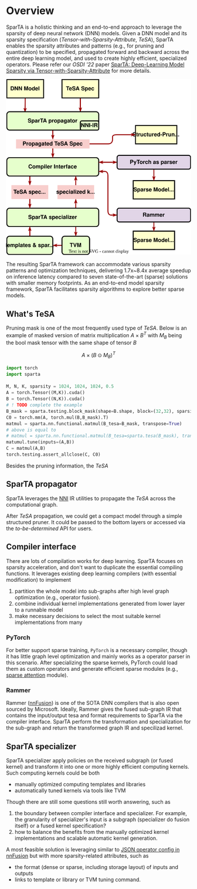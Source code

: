 # Overview 

SparTA is a holistic thinking and an end-to-end approach to leverage the sparsity of deep neural network (DNN) models. Given a DNN model and its sparsity specification (*Tensor-with-Sparsity-Attribute*, *TeSA*), SparTA enables the sparsity attributes and patterns (e.g., for pruning and quantization) to be specified, propagated forward and backward across the entire deep learning model, and used to create highly efficient, specialized operators. Please refer our *OSDI '22* paper [SparTA: Deep-Learning Model Sparsity via Tensor-with-Sparsity-Attribute](https://www.usenix.org/conference/osdi22/presentation/zheng-ningxin) for more details.

![arch](medias/arch.svg)

The resulting SparTA framework can accommodate various sparsity patterns and optimization techniques, delivering 1.7x~8.4x average speedup on inference latency compared to seven state-of-the-art (sparse) solutions with smaller memory footprints. As an end-to-end model sparsity framework, SparTA facilitates sparsity algorithms to explore better sparse models.

## What's TeSA
Pruning mask is one of the most frequently used type of *TeSA*. Below is an example of masked version of matrix multiplication $A\times B^T$ with $M_B$ being the bool mask tensor with the same shape of tensor $B$

$$A \times (B \odot M_B)^T$$

```python
import torch
import sparta 
 
M, N, K, sparsity = 1024, 1024, 1024, 0.5
A = torch.Tensor((M,K)).cuda()
B = torch.Tensor((N,K)).cuda()
# ! TODO complete the example
B_mask = sparta.testing.block_mask(shape=B.shape, block=(32,32), sparsity=sparsity)
C0 = torch.mm(A, torch.mul(B,B_mask).T)
matmul = sparta.nn.functional.matmul(B_tesa=B_mask, transpose=True)
# above is equal to 
# matmul = sparta.nn.functional.matmul(B_tesa=sparta.tesa(B_mask), transpose=True)
matumul.tune(inputs=(A,B))
C = matmul(A,B)
torch.testing.assert_allclose(C, C0)
```

Besides the pruning information, the *TeSA*

## SparTA propagator
SparTA leverages the [NNI](github.com/microsoft/nni) IR utilities to propagate the *TeSA* across the computational graph. 

After *TeSA* propagation, we could get a compact model through a simple structured pruner. It could be passed to the bottom layers or accessed via the *to-be-determined* API for users.

## Compiler interface
There are lots of compilation works for deep learning. SparTA focuses on sparsity acceleration, and don't want to duplicate the essential compiling functions. It leverages existing deep learning compilers (with essential modification) to implement

1. partition the whole model into sub-graphs after high level graph optimization (e.g., operator fusion).
2. combine individual kernel implementations generated from lower layer to a runnable model 
3. make necessary decisions to select the most suitable kernel implementations from many

### PyTorch
For better support sparse training, `PyTorch` is a necessary compiler, though it has little graph level optimization and mainly works as a operator parser in this scenario. After specializing the sparse kernels, PyTorch could load them as custom operators and generate efficient sparse modules (e.g., [sparse attention]() module).

### Rammer
Rammer ([nnFusion](github.com/microsoft/nn-fusion)) is one of the SOTA DNN compilers that is also open sourced by Microsoft. Ideally, Rammer gives the fused sub-graph IR that contains the input/output tesa and format requirements to SparTA via the compiler interface. SparTA perform the transformation and specialization for the sub-graph and return the transformed graph IR and specilizad kernel.

## SparTA specializer
SparTA specializer apply policies on the received subgraph (or fused kernel) and transform it into one or more highly efficient computing kernels. Such computing kernels could be both
- manually optimized computing templates and libraries
- automatically tuned kernels via tools like TVM 

Though there are still some questions still worth answering, such as

1. the boundary between compiler interface and specializer. For example, the granularity of specializer's input is a subgraph (specializer do fusion itself) or a fused kernel specification?
2. how to balance the benefits from the manually optimized kernel implementations and scalable automatic kernel generation.

A most feasible solution is leveraging similar to [JSON operator config in nnFusion](https://github.com/microsoft/nnfusion/blob/master/src/contrib/custom_op/README.md) but with more sparsity-related attributes, such as 
- the format (dense or sparse, including storage layout) of inputs and outputs
- links to template or library or TVM tuning command.

